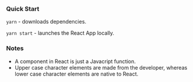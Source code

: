 ### Quick Start
`yarn` - downloads dependencies.

`yarn start` - launches the React App locally.

### Notes
- A component in React is just a Javacript function.
- Upper case character elements are made from the developer, whereas lower case character elements are native to React.
